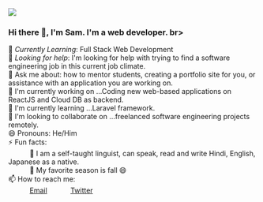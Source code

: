 <img src="https://images.unsplash.com/photo-1610208645766-b39debd72c9e?ixlib=rb-1.2.1&ixid=MnwxMjA3fDB8MHxwaG90by1wYWdlfHx8fGVufDB8fHx8&auto=format&fit=crop&w=975&h=300&q=80"/>
 
### Hi there 👋, I'm Sam. I'm a web developer. br>
 
🌱 *Currently Learning*: Full Stack Web Development<br>
🤔 *Looking for help*: I'm looking for help with trying to find a software engineering job in this current job climate.<br>
💬 Ask me about: how to mentor students, creating a portfolio site for you, or assistance with an application you are working on. <br>
🔭 I'm currently working on ...Coding new web-based applications on ReactJS and Cloud DB as backend.<br>
🌱 I'm currently learning ...Laravel framework.<br>
👯 I'm looking to collaborate on ...freelanced software engineering projects remotely.<br>
😄 Pronouns: He/Him <br>
⚡ Fun facts:<br>
&nbsp;&nbsp;&nbsp;&nbsp;&nbsp;&nbsp;&nbsp;&nbsp;&nbsp;&nbsp; :musical_note:  I am a self-taught linguist, can speak, read and write Hindi, English, Japanese as a native.<br>
&nbsp;&nbsp;&nbsp;&nbsp;&nbsp;&nbsp;&nbsp;&nbsp;&nbsp;&nbsp; :fallen_leaf: My favorite season is fall :smile: <br>
📫 How to reach me: <br>
&nbsp;&nbsp;&nbsp;&nbsp;&nbsp;&nbsp;&nbsp;&nbsp;&nbsp;&nbsp; [Email](email@email.com)
&nbsp;&nbsp;&nbsp;&nbsp;&nbsp;&nbsp;&nbsp;&nbsp;&nbsp;&nbsp; [Twitter](https://www.twitter.com/svbcoder) 

